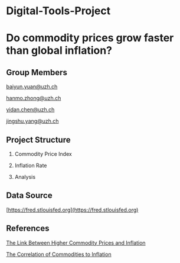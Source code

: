 # Digital-Tools-Project
# Do commodity prices grow faster than global inflation? 
## Group Members
baiyun.yuan@uzh.ch

hanmo.zhong@uzh.ch

yidan.chen@uzh.ch

jingshu.yang@uzh.ch

## Project Structure
1. Commodity Price Index

2. Inflation Rate

3. Analysis

## Data Source
[https://fred.stlouisfed.org](https://fred.stlouisfed.org)

## References
[The Link Between Higher Commodity Prices and Inflation](https://research.stlouisfed.org/publications/economic-synopses/2021/09/08/the-link-between-higher-commodity-prices-and-inflation)

[The Correlation of Commodities to Inflation](https://www.investopedia.com/articles/investing/020816/importance-commodity-pricing-understanding-inflation.asp)

